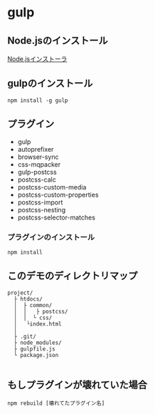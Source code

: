 # gulp

## Node.jsのインストール
[Node.jsインストーラ](https://nodejs.org/ja/)

## gulpのインストール

```
npm install -g gulp
```

## プラグイン

+ gulp
+ autoprefixer
+ browser-sync
+ css-mqpacker
+ gulp-postcss
+ postcss-calc
+ postcss-custom-media
+ postcss-custom-properties
+ postcss-import
+ postcss-nesting
+ postcss-selector-matches


### プラグインのインストール

```
npm install
```


## このデモのディレクトリマップ

```
project/
  ├ htdocs/
  │  ├ common/
  │  │   ├ postcss/
  │  │ 	└ css/
  │   └index.html
  │
  ├ .git/
  ├ node_modules/
  ├ gulpfile.js
  └ package.json
  
```


## もしプラグインが壊れていた場合

```
npm rebuild [壊れてたプラグイン名]
```
